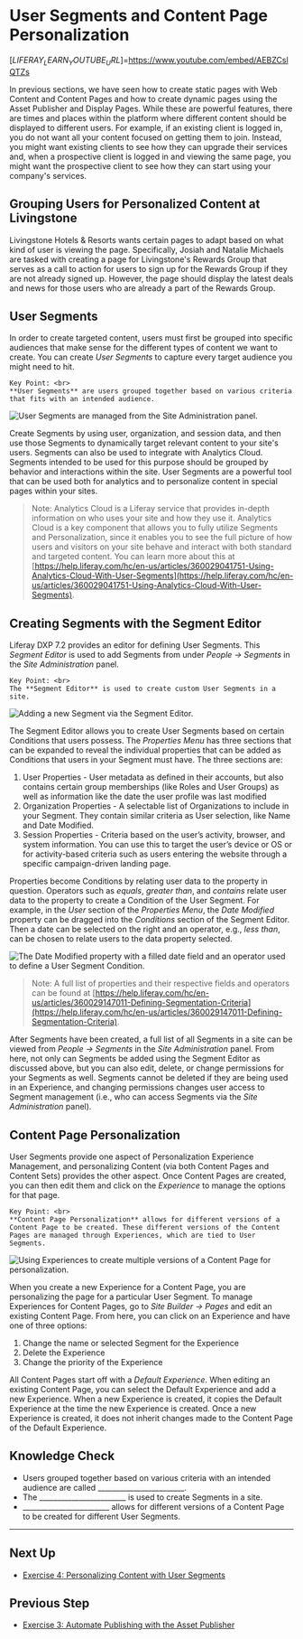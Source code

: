# User Segments and Content Page Personalization

[$LIFERAY_LEARN_YOUTUBE_URL$]=https://www.youtube.com/embed/AEBZCslQTZs

In previous sections, we have seen how to create static pages with Web Content and Content Pages and how to create dynamic pages using the Asset Publisher and Display Pages. While these are powerful features, there are times and places within the platform where different content should be displayed to different users. For example, if an existing client is logged in, you do not want all your content focused on getting them to join. Instead, you might want existing clients to see how they can upgrade their services and, when a prospective client is logged in and viewing the same page, you might want the prospective client to see how they can start using your company's services.

## Grouping Users for Personalized Content at Livingstone
Livingstone Hotels & Resorts wants certain pages to adapt based on what kind of user is viewing the page. Specifically, Josiah and Natalie Michaels are tasked with creating a page for Livingstone's Rewards Group that serves as a call to action for users to sign up for the Rewards Group if they are not already signed up. However, the page should display the latest deals and news for those users who are already a part of the Rewards Group.

## User Segments

In order to create targeted content, users must first be grouped into specific audiences that make sense for the different types of content we want to create. You can create _User Segments_ to capture every target audience you might need to hit.

```{important}
Key Point: <br>
**User Segments** are users grouped together based on various criteria that fits with an intended audience.
```

![User Segments are managed from the Site Administration panel.](./images/user-segments.png)

Create Segments by using user, organization, and session data, and then use those Segments to dynamically target relevant content to your site's users. Segments can also be used to integrate with Analytics Cloud. Segments intended to be used for this purpose should be grouped by behavior and interactions within the site. User Segments are a powerful tool that can be used both for analytics and to personalize content in special pages within your sites.

> Note: Analytics Cloud is a Liferay service that provides in-depth information on who uses your site and how they use it. Analytics Cloud is a key component that allows you to fully utilize Segments and Personalization, since it enables you to see the full picture of how users and visitors on your site behave and interact with both standard and targeted content. You can learn more about this at [https://help.liferay.com/hc/en-us/articles/360029041751-Using-Analytics-Cloud-With-User-Segments](https://help.liferay.com/hc/en-us/articles/360029041751-Using-Analytics-Cloud-With-User-Segments).

## Creating Segments with the Segment Editor

Liferay DXP 7.2 provides an editor for defining User Segments. This _Segment Editor_ is used to add Segments from under _People → Segments_ in the _Site Administration_ panel.

```{important}
Key Point: <br>
The **Segment Editor** is used to create custom User Segments in a site.
```

![Adding a new Segment via the Segment Editor.](./images/segment-editor.png)

The Segment Editor allows you to create User Segments based on certain Conditions that users possess. The _Properties Menu_ has three sections that can be expanded to reveal the individual properties that can be added as Conditions that users in your Segment must have. The three sections are:

1. User Properties - User metadata as defined in their accounts, but also contains certain group memberships (like Roles and User Groups) as well as information like the date the user profile was last modified
2. Organization Properties - A selectable list of Organizations to include in your Segment. They contain similar criteria as User selection, like Name and Date Modified.
3. Session Properties - Criteria based on the user’s activity, browser, and system information. You can use this to target the user’s device or OS or for activity-based criteria such as users entering the website through a specific campaign-driven landing page.

Properties become Conditions by relating user data to the property in question. Operators such as _equals_, _greater than_, and _contains_ relate user data to the property to create a Condition of the User Segment. For example, in the _User_ section of the _Properties Menu_, the _Date Modified_ property can be dragged into the _Conditions_ section of the Segment Editor. Then a date can be selected on the right and an operator, e.g., _less than_, can be chosen to relate users to the data property selected.

![The Date Modified property with a filled date field and an operator used to define a User Segment Condition.](./images/property-operator.png)

> Note: A full list of properties and their respective fields and operators can be found at [https://help.liferay.com/hc/en-us/articles/360029147011-Defining-Segmentation-Criteria](https://help.liferay.com/hc/en-us/articles/360029147011-Defining-Segmentation-Criteria).

After Segments have been created, a full list of all Segments in a site can be viewed from _People → Segments_ in the _Site Administration_ panel. From here, not only can Segments be added using the Segment Editor as discussed above, but you can also edit, delete, or change permissions for your Segments as well. Segments cannot be deleted if they are being used in an Experience, and changing permissions changes user access to Segment management (i.e., who can access Segments via the _Site Administration_ panel).

## Content Page Personalization

User Segments provide one aspect of Personalization Experience Management, and personalizing Content (via both Content Pages and Content Sets) provides the other aspect. Once Content Pages are created, you can then edit them and click on the _Experience_ to manage the options for that page.

```{important}
Key Point: <br>
**Content Page Personalization** allows for different versions of a Content Page to be created. These different versions of the Content Pages are managed through Experiences, which are tied to User Segments.
```

![Using Experiences to create multiple versions of a Content Page for personalization.](./images/personalizing-page.png)

When you create a new Experience for a Content Page, you are personalizing the page for a particular User Segment. To manage Experiences for Content Pages, go to _Site Builder → Pages_ and edit an existing Content Page. From here, you can click on an Experience and have one of three options:

1. Change the name or selected Segment for the Experience
2. Delete the Experience
3. Change the priority of the Experience

All Content Pages start off with a _Default Experience_. When editing an existing Content Page, you can select the Default Experience and add a new Experience. When a new Experience is created, it copies the Default Experience at the time the new Experience is created. Once a new Experience is created, it does not inherit changes made to the Content Page of the Default Experience.

## Knowledge Check

* Users grouped together based on various criteria with an intended audience are called ________________________.
* The ________________________ is used to create Segments in a site.
* ________________________ allows for different versions of a Content Page to be created for different User Segments.

---

## Next Up

* [Exercise 4: Personalizing Content with User Segments](./exercise-4-personalizing-content-with-user-segments.md)

## Previous Step

* [Exercise 3: Automate Publishing with the Asset Publisher](./exercise-3-automate-publishing-with-asset-publisher.md)
